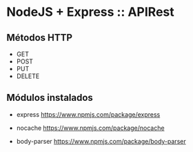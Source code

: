 # NodeJS + Express :: APIRest

## Métodos HTTP
- GET
- POST
- PUT 
- DELETE

## Módulos instalados
- express
https://www.npmjs.com/package/express

- nocache
https://www.npmjs.com/package/nocache

- body-parser
https://www.npmjs.com/package/body-parser